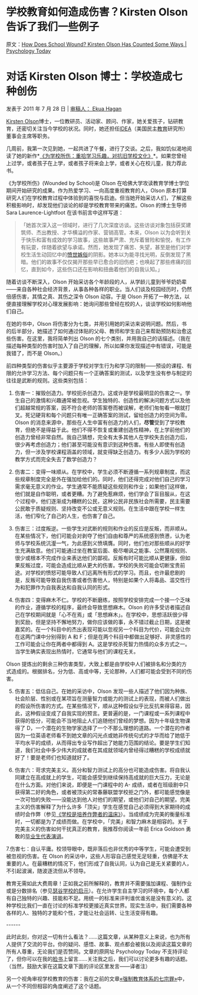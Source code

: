 # 学校教育如何造成伤害？Kirsten Olson 告诉了我们一些例子

原文：[How Does School Wound? Kirsten Olson Has Counted Some Ways | Psychology Today](https://www.psychologytoday.com/us/blog/freedom-learn/201106/how-does-school-wound-kirsten-olson-has-counted-some-ways)

# 对话 Kirsten Olson 博士：学校造成七种创伤

发表于 2011 年 7 月 28 日 | [审稿人： Ekua Hagan](https://www.psychologytoday.com/us/docs/editorial-process)

[Kirsten Olson](http://www.kirstenolson.org/aboutkirsten.php)博士，一位教研员、活动家、顾问、作家，她关爱孩子，钻研教育，还密切关注当今学校的状况。同时，她还担任[IDEA](http://www.democraticeducation.org/)（美国民主[教育](https://www.psychologytoday.com/us/basics/education)研究所）董事会主席等职务。

几周前，我第一次见到她，一起共进了午餐，进行了交谈。之后，我如饥似渴地阅读了她的新作*[《为学校所伤：重拾学习乐趣，对抗旧学校文化》](http://www.kirstenolson.org/wounded.php)*。如果您曾经上过学，或者孩子在上学，或者孩子将来会上学，或者关心在校儿童，我力荐此书。

《为学校所伤》(Wounded by School)是 Olson 在哈佛大学攻读教育学博士学位期间开始研究的成果。作为热爱学习、一向高度重视教育的人，Olson 原本打算研究人们在学校教育过程中体验到的喜悦与启迪。但当她开始采访人们，了解这些积极影响时，却发现他们谈论的却是学校教育带来的痛苦。Olson 的博士生导师 Sara Laurence-Lightfoot 在该书前言中这样写道：

> 「她首次深入这一领域时，进行了几次深度访谈。这些访谈对象包括获奖建筑师、杰出教授、才华横溢的作家、营销高管。本来，Olson 以为会听到关于快乐和富有成效的学习故事，这些故事严肃、充斥着冒险和愉悦，有工作有玩耍，伴随着欲望与承诺。然而，她发现了痛苦、失望，甚至是他们对学校生活生动回忆中的[愤世嫉俗](https://www.psychologytoday.com/us/basics/pessimism)的阴影。她本以为能寻找光明，反倒发现了黑暗。他们的故事不仅仅揭开那些早已愈合的旧伤疤；也唤起了那些疼痛的回忆，直到如今，这些伤口还在影响和扭曲着他们的自我认知。」

随着访谈不断深入，Olson 开始采访各个年龄段的人，从学龄儿童到爷爷奶奶辈——来自各种社会经济背景，从事各种各样的职业。当人们谈及校园经历时，仍然倍感伤害，其情之真、其伤之深令 Olson 动容。于是 Olson 开拓了一种方法，以便直接理解学校对心理发展影响：她询问那些曾经在校的人，谈谈学校如何影响他们自己。

在她的书中，Olson 将伤害分为七类，并用引用她的采访来说明问题。然后，书的后半部分，她描述了如何通过体贴的父母、教师和学生自己来帮助预防和治愈这些伤害。在这里，我将简单列出 Olson 的七个类别，并用我自己的话描述。（我在描述每种类型的伤害时加入了自己的理解，所以如果你发现描述中有错误，可能是我错了，而不是 Olson。）

前四种类型的伤害似乎主要源于学校对学生行为和学习的限制——预设的课程、有限的允许学习方法、每个问题只有一个正确答案的测试，以及学生没有参与制定的往往是武断的规则。这些类别包括：

1. 伤害一：摧毁创造力。学校扼杀创造力。这或许是学校最明显的伤害之一。学生自己的激情和兴趣通常被忽视。学生独特的、创造性的解决问题方式以及他们超越常规的答案，因不符合老师的答案卷而被误解，老师们匆匆看一眼就打叉。死记硬背和每个问题只有唯一正确答案的测试，留给创造力的空间为零。Olson 的消息来源中，那些在人生中富有创造力的人们，**尽管**受到了学校教育，但绝不是得益于此。他们不得不恢复或重建创造性精神，在上学前他们的创造力曾经非常自然。我自己猜想，完全有太多其他人在学校失去创造力后，很少再考虑创造力；他们甚至可能没有意识到这种伤害。有些人即使有创造力，但一涉及学校课程涵盖的领域，就变得缺乏创造力。有多少人因为学校的教学方式而完全失去了数学创造力？

2. 伤害二：变得一味顺从。在学校中，学生必须不断遵循一系列规章制度，而这些规章制度完全是外在强加给他们的。同时，他们还得完成对他们自己的学习需求毫无意义的作业。学生通常不能质疑这些规则和作业；如果他们这样做，他们就是自作聪明，或者更糟。为了避免惹麻烦，他们学会了盲目服从，在这个过程中，他们逐渐成为糟糕的公民，这种公民非民族社会所需要，民主需要公民敢于质疑规则、坚持改变不公或无意义规则。在生活中跟在学校一样生活，他们窄化了自己的人生，也伤害了自己。

3. 伤害三：过度叛逆。一些学生对武断的规则和作业的反应是反叛，而非顺从。在某些情况下，他们可能会对剥夺了他们自由和尊严的系统感到愤懑，认为老师与学校系统沆瀣一气，为此感到义愤填膺。同时，他们也对那些顺从的好学生充满敌意。他们可能通过坐在教室后面、极尽嘲讽之能事、公然蔑视规则、很少或根本不完成作业来表达他们的鄙视。反叛有时可能比顺从更健康，但如果反叛过度，可能会造成比顺从更大的伤害。学校的失败可能会切断宝贵前途。对学校的愤怒可能导致人们远离所有形式的学习。而且，也许最悲剧的是，反叛可能导致自我伤害或者伤害他人，特别是如果个人将毒品、滥交性行为和犯罪作为自我表达和自我认同的形式。

4. 伤害四：变得麻木不仁。学校的不断磨练，按照学校安排完成一个接一个乏味的作业，遵循学校的程序，最终会导致思想麻木。Olson 的许多受访者描述自己在学校期间就是「心不在焉」或「思想麻木」。在学校中，思想活跃很少得到奖励，但是坚持不懈地努力，做你应该做的事，永不错过截止日期，这是被嘉奖的。在一个科目中的杰出表现可能以忽视另一个科目为代价，可能会让你在这两门课中分别得到 A 和 F；但是在两个科目中都做出足够好、非灵感性的工作可能会让你在两者中都得到 A。这是学校杀死智力热情的众多方式之一。当学生确实表现出热情时，它通常与他们的课程无关。

Olson 提炼出的剩余三种伤害类型，大致上都是由学校中人们被排名和分类的方式造成的。根据排名，分为低、高或中等，无论那种，人们都可能会受到不同的伤害。

5. 伤害五：低估自己。在她的采访中，Olson 发现一些人描述了他们因为种族、社会阶层、性别或在某项旨在测量智力或能力的测试上的表现，而被人们做出的假设所伤害的方式。在某些情况下，顺从这种假设似乎比反抗来得容易，因此，这种假设变成了自我实现的预言。更普遍的是，一门课程或一系列课程中获得的低分，可能会不当地阻止人们追随他们曾经的梦想。因为十年级生物课得了 D，一个潜在的生物学家选择了一个不那么理想的道路。一个潜在的作者因为一位英语老师看不到她文章的闪光点或她非传统句式的才华而给了她低于平均水平的成绩，从而得出专业写作超出了她能力范围的结论。要是学生们知道，我们社会中多少伟大的成就者在其成就领域内曾经得过糟糕的学校成绩就好了！要是老师们也知道就好了。

6. 伤害六：苛求完美主义。高分和智力测试上的高分也可能造成伤害。将自我认同建立在高成就上的学生，可能会感受到继续保持高成就的巨大压力，无论是在什么方面。对他们来说，即便是一门课程中的 A- 成绩，或者在班级剧中只获得第二好的角色，或者被顶尖的常春藤联盟学校拒之门外，都可能感觉像是一次可怕的失败——没能达到他人对他们的期望，或他们对自己的期望。完美主义的伤害解释了为什么许多「顶尖」学生在感觉自己必须得到大家期待的成绩时会作弊（参见[《学校是培养作弊者的温床》](http://www.psychologytoday.com/blog/freedom-learn/201010/cheating-in-science-part-ii-school-is-breeding-ground-cheaters)）。当成绩成为完美的衡量标准时，一切都是为了成绩而做。在学校中，「完美」和智力麻木是相容的。关于完美主义的伤害如何干扰真正的教育，我推荐你阅读一年前 Erica Goldson 勇敢的[毕业生代表演讲](http://americaviaerica.blogspot.com/2010/07/coxsackie-athens-valedictorian-speech.html)。

7.伤害七：自认平庸。校领导眼中，既非落后也非优秀的中等学生，可能会遭受到被忽视的伤害。在 Olson 的采访中，这些人形容自己感觉无足轻重，仿佛是不太重要的人。在最糟糕的情况下，他们形成了自我认同，认为自己是无关紧要的人，不引起波澜，随波逐流但从不领导。

教育无需如此大费周章！正如我之前所解释的，教育并不需要强加课程、强制作业或是分数排名（参见[瑟谷学校的启示](https://www.psychologytoday.com/us/blog/freedom-learn/200808/children-educate-themselves-iv-lessons-sudbury-valley)）。在允许学生自主学习的环境中，每个人都有自己独特的兴趣、技能和不足。用统一的标准来评判谁优谁劣是没有意义的。这种学校比我们一直在讨论的标准学校更接近真实世界。现实生活中，我们需要各种各样的人、独特的才能和个性，才能让社会运转、让生活变得有趣。

\------

此时此刻，你对这一切有什么看法？……这篇文章，从某种意义上来说，也为所有人提供了交流的平台。你的疑问、感悟、故事、观点都会被我以及阅读这篇文章的所有人尊重，无论我们是否赞同。文章的原网址 Psychology Today 不支持评论了，但你可以在我的[脸书](https://www.facebook.com/peter.gray.3572)上留言……关注我之后，我们可以讨论更多有趣的话题。（当然，鼓励大家在这篇文章下面的评论区里发言——译者注）

另一个视角审视学校教育的伤害：我在之前的文章[«强制教育体系的七宗罪»](https://www.psychologytoday.com/us/blog/freedom-learn/200909/seven-sins-our-system-forced-education)中，从一个不同但相容的角度阐述了这个话题。